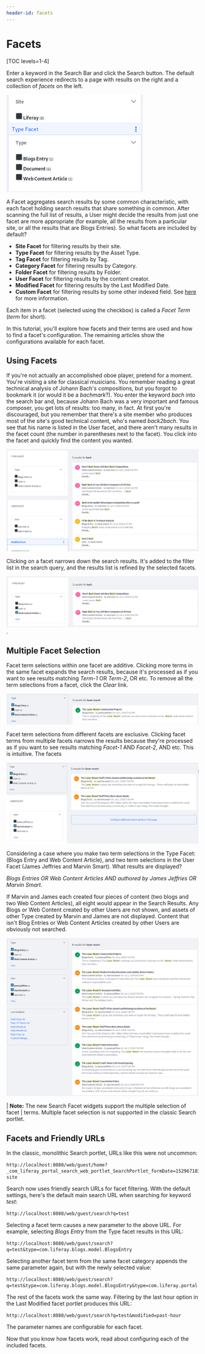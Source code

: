 ```yaml
---
header-id: facets
---
```


# Facets

[TOC levels=1-4]

Enter a keyword in the Search Bar and click the Search button. The default
search experience redirects to a page with results on the right and a
collection of *facets* on the left. 

![Figure 1: *Site* and *Type* are two of the facet sets you'll encounter.](../../../images/search-faceted-search.png)

A Facet aggregates search results by some common characteristic, with each facet
holding search results that share something in common. After scanning the full
list of results, a User might decide the results from just one facet are more
appropriate (for example, all the results from a particular site, or all the
results that are Blogs Entries). So what facets are included by default?

- **Site Facet** for filtering results by their site. 
- **Type Facet** for filtering results by the Asset Type.
- **Tag Facet** for filtering results by Tag.
- **Category Facet** for filtering results by Category.
- **Folder Facet** for filtering results by Folder.
- **User Facet** for filtering results by the content creator.
- **Modified Facet** for filtering results by the Last Modified Date.
- **Custom Facet** for filtering results by some other indexed field. See
    [here](/docs/7-2/user/-/knowledge_base/u/custom-facet) 
    for more information.

Each item in a facet (selected using the checkbox) is called a *Facet Term*
(*term* for short).

In this tutorial, you'll explore how facets and their terms are used and how to
find a facet's configuration. The remaining articles show the configurations
available for each facet.

## Using Facets

If you're not actually an accomplished oboe player, pretend for a moment. You're
visiting a site for classical musicians. You remember reading a great technical
analysis of Johann Bach's compositions, but you forgot to bookmark it (or would
it be a *bachmark*?). You enter the keyword *bach* into the search bar and,
because Johann Bach was a very important and famous composer, you get lots of
results: too many, in fact. At first you're discouraged, but you remember that
there's a site member who produces most of the site's good technical content,
who's named *back2bach*. You see that his name is listed in the User facet, and
there aren't many results in the facet count (the number in parentheses next to
the facet). You click into the facet and quickly find the content you wanted.

![Figure 2: When presented lots of search results, facets narrow down the results list so users can find relevant content.](../../../images/search-facets1.png)

Clicking on a facet narrows down the search results. It's added to the filter
list in the search query, and the results list is refined by the selected
facets. 

![Figure 3: After clicking the *Web Content Article* type in the Asset Types facet, it's the only asset type listed.](../../../images/search-facet-wc.png).

## Multiple Facet Selection

Facet term selections within one facet are additive. Clicking more terms in the
same facet expands the search results, because it's processed as if you want to
see results matching *Term-1* OR *Term-2*, OR etc. To remove all the term
selections from a facet, click the *Clear* link. 

![Figure 4: Facet terms are additive when applied in the same facet. Any Blogs Entry OR Web Content article matching the keyword is shown here.](../../../images/search-multiple-terms.png)

Facet term selections from different facets are exclusive. Clicking facet terms
from multiple facets narrows the results because they're processed as if you
want to see results matching *Facet-1* AND *Facet-2*, AND etc. This is
intuitive. The facets 

![Figure 5: Facet terms selected from different facets are exclusive. These results must be of type Blogs Entry AND be from the User Marvin Smart.](../../../images/search-multiple-facets.png)

Considering a case where you make two term selections in the Type Facet: (Blogs
Entry and Web Content Article), and two term selections in the User Facet (James
Jeffries and Marvin Smart). What results are displayed? 

*Blogs Entries OR Web Content Articles AND authored by James Jeffries OR Marvin
Smart*. 

If Marvin and James each created four pieces of content (two blogs and two Web
Content Articles), all eight would appear in the Search Results. Any Blogs or
Web Content created by other Users are not shown, and assets of other Type
created by Marvin and James are not displayed. Content that isn't Blog Entries
or Web Content Articles created by other Users are obviously not searched.

![Figure 6: Both intra-facet and inter-facet selection is possible.](../../../images/search-facet-selections.png)

| **Note:** The new Search Facet widgets support the multiple selection of facet
| terms. Multiple facet selection is not supported in the classic Search portlet.

## Facets and Friendly URLs

In the classic, monolithic Search portlet, URLs like this were not uncommon:

    http://localhost:8080/web/guest/home?_com_liferay_portal_search_web_portlet_SearchPortlet_formDate=1529671834606&p_p_id=com_liferay_portal_search_web_portlet_SearchPortlet&p_p_lifecycle=0&p_p_state=maximized&p_p_mode=view&_com_liferay_portal_search_web_portlet_SearchPortlet_mvcPath=%2Fsearch.jsp&_com_liferay_portal_search_web_portlet_SearchPortlet_redirect=http%3A%2F%2Flocalhost%3A7011%2Fweb%2Fguest%2Fhome%3Fp_p_id%3Dcom_liferay_portal_search_web_portlet_SearchPortlet%26p_p_lifecycle%3D0%26p_p_state%3Dnormal%26p_p_mode%3Dview&_com_liferay_portal_search_web_portlet_SearchPortlet_keywords=test&_com_liferay_portal_search_web_portlet_SearchPortlet_scope=this-site

Search now uses friendly search URLs for facet filtering. With the default
settings, here's the default main search URL when searching for keyword _test_:

    http://localhost:8080/web/guest/search?q=test

Selecting a facet term causes a new parameter to the above URL. For example,
selecting _Blogs Entry_ from the Type facet results in this URL:

    http://localhost:8080/web/guest/search?q=test&type=com.liferay.blogs.model.BlogsEntry

Selecting another facet term from the same facet category appends the same
parameter again, but with the newly selected value:

    http://localhost:8080/web/guest/search?q=test&type=com.liferay.blogs.model.BlogsEntry&type=com.liferay.portal.kernel.model.User

The rest of the facets work the same way. Filtering by the last hour option in
the Last Modified facet portlet produces this URL:

    http://localhost:8080/web/guest/search?q=test&modified=past-hour

The parameter names are configurable for each facet.

Now that you know how facets work, read about configuring each of the included
facets.

